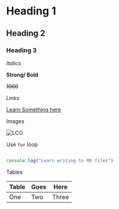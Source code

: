 # Heading 1 
## Heading 2

### Heading 3

_Italics_

**Strong/ Bold**

~~1000~~

Links

[Learn Something here](https://www.google.com "Google")

Images

![LCO](https://learncodeonline.in/mascot.png)

Use `for` loop

``` javascript

console.log("Learn writing to MD files")

```

Tables

| Table |Goes | Here |
| --- | --- | --- |
| One | Two | Three




